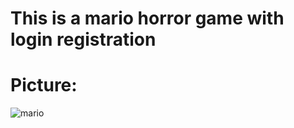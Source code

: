 # This is a mario horror game with login registration

# Picture:
![mario](https://github.com/dinhtrungndt/Shadow_Game/assets/127390593/ab265f82-2678-4544-8db9-f4e447f20d3f)
